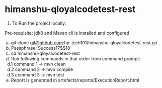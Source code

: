 # himanshu-qloyalcodetest-rest
1. To Run the project locally: <br/>

Pre-requisite: jdk8 and Maven cli is installed and configured <br/>

&nbsp;a. git clone git@github.com:hp-tech101/himanshu-qloyalcodetest-rest.git <br/>
&nbsp;b. Passphrase: Success17$$18 <br/>
&nbsp;c. cd himanshu-qloyalcodetest-rest <br/>
&nbsp;d. Run following commands in that order from command prompt: <br/>
&nbsp;&nbsp;d.1 command 1 -> mvn clean <br/>
&nbsp;&nbsp;d.2 command 2 -> mvn compile <br/>
&nbsp;&nbsp;d.3 command 3 -> mvn test <br/>
&nbsp;e. Report is generated in artefacts/reports/ExecutionReport.html <br/>

